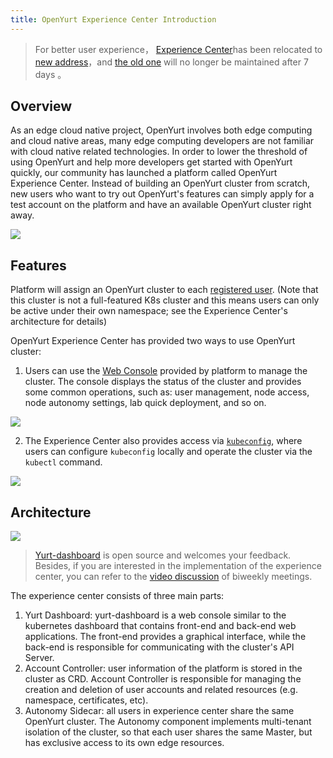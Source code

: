 ```yaml
---
title: OpenYurt Experience Center Introduction
---
```


> For better user experience， [Experience Center](http://47.243.253.79/)has been relocated to [new address](http://47.243.253.79/)，and [the old one](http://139.224.236.157/) will no longer be maintained after 7 days 。

## Overview

As an edge cloud native project, OpenYurt involves both edge computing and cloud native areas, many edge computing developers are not familiar with cloud native related technologies. In order to lower the threshold of using OpenYurt and help more developers get started with OpenYurt quickly, our community has launched a platform called OpenYurt Experience Center. Instead of building an OpenYurt cluster from scratch, new users who want to try out OpenYurt's features can simply apply for a test account on the platform and have an available OpenYurt cluster right away.

![](../../../../static/img/docs/installation/openyurt-experience-center/register_blank.png)

## Features

Platform will assign an OpenYurt cluster to each [registered user](./user.md). (Note that this cluster is not a full-featured K8s cluster and this means users can only be active under their own namespace; see the Experience Center's architecture for details)

OpenYurt Experience Center has provided two ways to use OpenYurt cluster:

1. Users can use the [Web Console](./web_console.md) provided by platform to manage the cluster. The console displays the status of the cluster and provides some common operations, such as: user management, node access, node autonomy settings, lab quick deployment, and so on.

![](../../../../static/img/docs/installation/openyurt-experience-center/web_overview.png)

2. The Experience Center also provides access via [`kubeconfig`](./kubeconfig.md), where users can configure `kubeconfig` locally and operate the cluster via the `kubectl` command.

![](../../../../static/img/docs/installation/openyurt-experience-center/web_kubeconfig.png)

## Architecture

![](../../../../static/img/docs/installation/openyurt-experience-center/arch.png)

> [Yurt-dashboard](https://github.com/openyurtio/yurt-dashboard) is open source and welcomes your feedback.
> Besides, if you are interested in the implementation of the experience center, you can refer to the [video discussion](https://www.bilibili.com/video/BV1pf4y1K7M4) of biweekly meetings.

The experience center consists of three main parts:

1. Yurt Dashboard: yurt-dashboard is a web console similar to the kubernetes dashboard that contains front-end and back-end web applications. The front-end provides a graphical interface, while the back-end is responsible for communicating with the cluster's API Server.
2. Account Controller: user information of the platform is stored in the cluster as CRD. Account Controller is responsible for managing the creation and deletion of user accounts and related resources (e.g. namespace, certificates, etc).
3. Autonomy Sidecar: all users in experience center share the same OpenYurt cluster. The Autonomy component implements multi-tenant isolation of the cluster, so that each user shares the same Master, but has exclusive access to its own edge resources.
